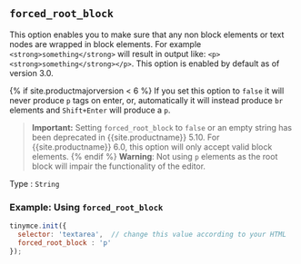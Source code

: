 ## `forced_root_block`

This option enables you to make sure that any non block elements or text nodes are wrapped in block elements. For example `<strong>something</strong>` will result in output like: `<p><strong>something</strong></p>`. This option is enabled by default as of version 3.0.

{% if site.productmajorversion < 6 %}
If you set this option to `false` it will never produce `p` tags on enter, or, automatically it will instead produce `br` elements and `Shift+Enter` will produce a `p`.

> **Important:** Setting `forced_root_block` to `false` or an empty string has been deprecated in {{site.productname}} 5.10. For {{site.productname}} 6.0, this option will only accept valid block elements.
{% endif %}
> **Warning**: Not using `p` elements as the root block will impair the functionality of the editor.

Type
: `String`

### Example: Using `forced_root_block`

```js
tinymce.init({
  selector: 'textarea',  // change this value according to your HTML
  forced_root_block : 'p'
});
```
